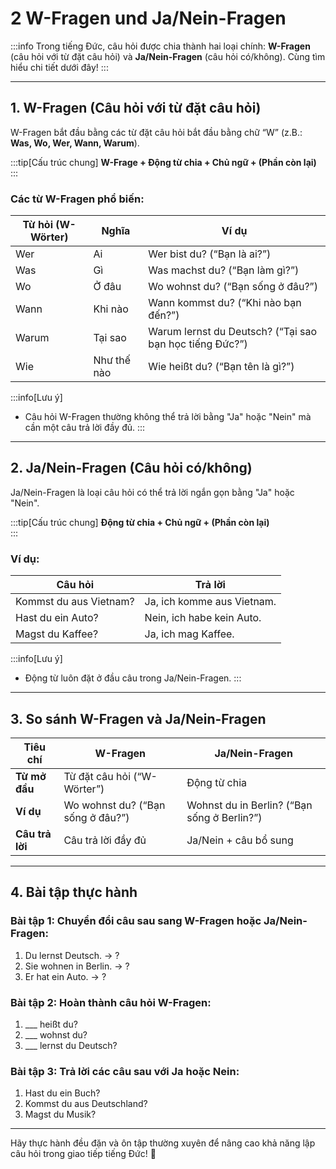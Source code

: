 #  2 W-Fragen und Ja/Nein-Fragen

:::info
Trong tiếng Đức, câu hỏi được chia thành hai loại chính: **W-Fragen** (câu hỏi với từ đặt câu hỏi) và **Ja/Nein-Fragen** (câu hỏi có/không). Cùng tìm hiểu chi tiết dưới đây!
:::

---

## **1. W-Fragen (Câu hỏi với từ đặt câu hỏi)**

W-Fragen bắt đầu bằng các từ đặt câu hỏi bắt đầu bằng chữ “W” (z.B.: **Was, Wo, Wer, Wann, Warum**).

:::tip[Cấu trúc chung]
**W-Frage + Động từ chia + Chủ ngữ + (Phần còn lại)**  
:::

### **Các từ W-Fragen phổ biến:**

| **Từ hỏi (W-Wörter)** | **Nghĩa**         | **Ví dụ**                                       |
|------------------------|------------------|------------------------------------------------|
| Wer                   | Ai               | Wer bist du? (“Bạn là ai?”)                |
| Was                   | Gì               | Was machst du? (“Bạn làm gì?”)             |
| Wo                    | Ở đâu            | Wo wohnst du? (“Bạn sống ở đâu?”)          |
| Wann                  | Khi nào          | Wann kommst du? (“Khi nào bạn đến?”)       |
| Warum                 | Tại sao          | Warum lernst du Deutsch? (“Tại sao bạn học tiếng Đức?”) |
| Wie                   | Như thế nào      | Wie heißt du? (“Bạn tên là gì?”)              |

:::info[Lưu ý]
- Câu hỏi W-Fragen thường không thể trả lời bằng "Ja" hoặc "Nein" mà cần một câu trả lời đầy đủ.
:::

---

## **2. Ja/Nein-Fragen (Câu hỏi có/không)**

Ja/Nein-Fragen là loại câu hỏi có thể trả lời ngắn gọn bằng "Ja" hoặc "Nein".

:::tip[Cấu trúc chung]
**Động từ chia + Chủ ngữ + (Phần còn lại)**  
:::

### **Ví dụ:**

| **Câu hỏi**                       | **Trả lời**                       |
|-----------------------------------|-----------------------------------|
| Kommst du aus Vietnam?            | Ja, ich komme aus Vietnam.        |
| Hast du ein Auto?                 | Nein, ich habe kein Auto.         |
| Magst du Kaffee?                  | Ja, ich mag Kaffee.               |

:::info[Lưu ý]
- Động từ luôn đặt ở đầu câu trong Ja/Nein-Fragen.
:::

---

## **3. So sánh W-Fragen và Ja/Nein-Fragen**

| **Tiêu chí**          | **W-Fragen**                              | **Ja/Nein-Fragen**                         |
|------------------------|-----------------------------------------|-----------------------------------------|
| **Từ mở đầu**          | Từ đặt câu hỏi (“W-Wörter”)             | Động từ chia                            |
| **Ví dụ**              | Wo wohnst du? (“Bạn sống ở đâu?”)       | Wohnst du in Berlin? (“Bạn sống ở Berlin?”)|
| **Câu trả lời**        | Câu trả lời đầy đủ                     | Ja/Nein + câu bổ sung                     |

---

## **4. Bài tập thực hành**

### **Bài tập 1: Chuyển đổi câu sau sang W-Fragen hoặc Ja/Nein-Fragen:**
1. Du lernst Deutsch. → ?  
2. Sie wohnen in Berlin. → ?  
3. Er hat ein Auto. → ?  

### **Bài tập 2: Hoàn thành câu hỏi W-Fragen:**
1. ___ heißt du?  
2. ___ wohnst du?  
3. ___ lernst du Deutsch?  

### **Bài tập 3: Trả lời các câu sau với Ja hoặc Nein:**
1. Hast du ein Buch?  
2. Kommst du aus Deutschland?  
3. Magst du Musik?  

---

Hãy thực hành đều đặn và ôn tập thường xuyên để nâng cao khả năng lập câu hỏi trong giao tiếp tiếng Đức! 🚀
